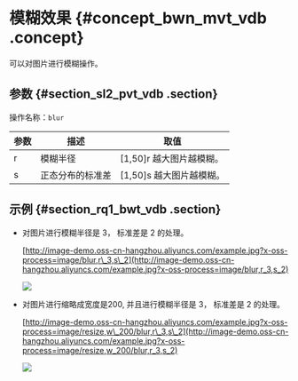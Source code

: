 # 模糊效果 {#concept_bwn_mvt_vdb .concept}

可以对图片进行模糊操作。

## 参数 {#section_sl2_pvt_vdb .section}

操作名称：`blur`

|参数|描述|取值|
|--|--|--|
|r|模糊半径|\[1,50\]r 越大图片越模糊。|
|s|正态分布的标准差|\[1,50\]s 越大图片越模糊。|

## 示例 {#section_rq1_bwt_vdb .section}

-   对图片进行模糊半径是 3， 标准差是 2 的处理。

    [http://image-demo.oss-cn-hangzhou.aliyuncs.com/example.jpg?x-oss-process=image/blur,r\_3,s\_2](http://image-demo.oss-cn-hangzhou.aliyuncs.com/example.jpg?x-oss-process=image/blur,r_3,s_2)

    ![](http://static-aliyun-doc.oss-cn-hangzhou.aliyuncs.com/assets/img/4779/2526_zh-CN.jpg)

-   对图片进行缩略成宽度是200, 并且进行模糊半径是 3， 标准差是 2 的处理。

    [http://image-demo.oss-cn-hangzhou.aliyuncs.com/example.jpg?x-oss-process=image/resize,w\_200/blur,r\_3,s\_2](http://image-demo.oss-cn-hangzhou.aliyuncs.com/example.jpg?x-oss-process=image/resize,w_200/blur,r_3,s_2)

    ![](http://static-aliyun-doc.oss-cn-hangzhou.aliyuncs.com/assets/img/4779/2527_zh-CN.jpg)


